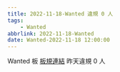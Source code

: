 ```yaml
---
title: 2022-11-18-Wanted 違規 0 人
tags:
    - Wanted
abbrlink: 2022-11-18-Wanted
date: Wanted-2022-11-18 12:00:00
---
```

Wanted 板 [板規連結](https://www.ptt.cc/bbs/Wanted/M.1608829773.A.D3B.html)
昨天違規 0 人

